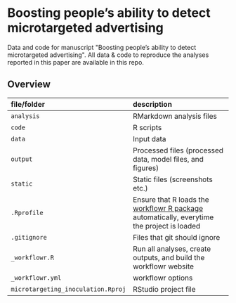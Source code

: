 # Boosting people’s ability to detect microtargeted advertising

Data and code for manuscript "Boosting people’s ability to detect microtargeted advertising".
All data & code to reproduce the analyses reported in this paper are available in this repo.


## Overview

| file/folder | description |
|:--|:--|
| `analysis` | RMarkdown analysis files |
| `code` | R scripts |
| `data` | Input data |
| `output` | Processed files (processed data, model files, and figures) |
| `static` | Static files (screenshots etc.) |
| `.Rprofile` | Ensure that R loads the [workflowr R package](https://github.com/jdblischak/workflowr) automatically, everytime the project is loaded |
| `.gitignore` | Files that git should ignore |
| `_workflowr.R` | Run all analyses, create outputs, and build the workflowr website |
| `_workflowr.yml` | workflowr options |
| `microtargeting_inoculation.Rproj` | RStudio project file |
